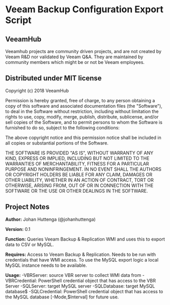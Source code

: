 # Veeam Backup Configuration Export Script
## VeeamHub
Veeamhub projects are community driven projects, and are not created by Veeam R&D nor validated by Veeam Q&A. They are maintained by community members which might be or not be Veeam employees. 

## Distributed under MIT license
Copyright (c) 2018 VeeamHub

Permission is hereby granted, free of charge, to any person obtaining a copy of this software and associated documentation files (the "Software"), to deal in the Software without restriction, including without limitation the rights to use, copy, modify, merge, publish, distribute, sublicense, and/or sell copies of the Software, and to permit persons to whom the Software is furnished to do so, subject to the following conditions:

The above copyright notice and this permission notice shall be included in all copies or substantial portions of the Software.

THE SOFTWARE IS PROVIDED "AS IS", WITHOUT WARRANTY OF ANY KIND, EXPRESS OR IMPLIED, INCLUDING BUT NOT LIMITED TO THE WARRANTIES OF MERCHANTABILITY, FITNESS FOR A PARTICULAR PURPOSE AND NONINFRINGEMENT. IN NO EVENT SHALL THE AUTHORS OR COPYRIGHT HOLDERS BE LIABLE FOR ANY CLAIM, DAMAGES OR OTHER LIABILITY, WHETHER IN AN ACTION OF CONTRACT, TORT OR OTHERWISE, ARISING FROM, OUT OF OR IN CONNECTION WITH THE SOFTWARE OR THE USE OR OTHER DEALINGS IN THE SOFTWARE.

## Project Notes
**Author:** Johan Huttenga (@johanhuttenga)

**Version:** 0.1

**Function:** Queries Veeam Backup & Replication WMI and uses this to export data to CSV or MySQL. 

**Requires:** Access to Veeam Backup & Replication. Needs to be run with credentials that have WMI access. To use the MySQL export logic a local MySQL instance needs to be available.

**Usage:** 
-VBRServer: source VBR server to collect WMI data from
-VBRCredential: PowerShell credential object that has access to the VBR Server
-SQLServer: target MySQL server
-SQLDatabase: target MySQL database$
-SQLCredential: PowerShell credential object that has access to the MySQL database
[-Mode,$Interval] for future use.